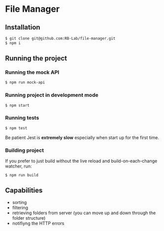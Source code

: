 
# File Manager

## Installation

```bash
$ git clone git@github.com:RB-Lab/file-manager.git
$ npm i
```

## Running the project

### Running the mock API

```bash
$ npm run mock-api
```

### Running project in development mode

```bash
$ npm start
```

### Running tests

```bash
$ npm test
```
Be patient Jest is **extremely slow** especially when start up for the first time. 

### Building project
If you prefer to just build without the live reload and build-on-each-change watcher, run:

```bash
$ npm run build
```

## Capabilities 

- sorting
- filtering
- retrieving folders from server (you can move up and down through the folder structure)
- notifiyng the HTTP errors
